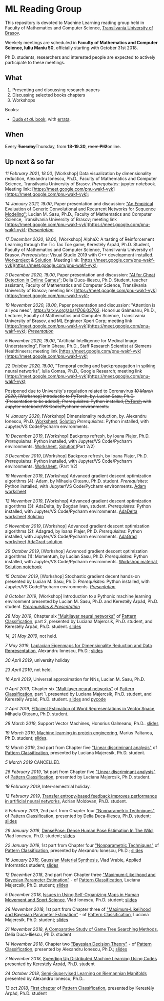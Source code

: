 # ML Reading Group

This repository is devoted to Machine Learning reading group held in Faculty of Mathematics and Computer Science, [Transilvania University of Brasov](https://www.unitbv.ro/en/).

Weekely meetings are scheduled in **Faculty of Mathematics and Computer Science, Iuliu Maniu 50**, officially starting with October 31st 2018.

Ph.D. students, researchers and interested people are expected to actively participate to these meetings.

## What

1) Presenting and discussing research papers
2) Discussing selected books chapters
3) Workshops

Books:

- [Duda *et al.* book](https://www.amazon.com/Pattern-Classification-Pt-1-Richard-Duda/dp/0471056693/), with [errata](https://www.cse.unr.edu/~bebis/CS479/Handouts/Errata.pdf).

## When

Every <del>**Tuesday**</del>Thursday, from **18-19.30**, <del>room **PII2**</del>online.

## Up next & so far

*11 February 2021, 18.00*, [Workshop] Data visualization by dimensionality reduction, Alexandru Ionescu, Ph.D., Faculty of Mathematics and Computer Science, Transilvania University of Brasov. *Prerequisites*: jupyter notebook. Meeting link: [https://meet.google.com/pnu-wakf-vyk](https://meet.google.com/pnu-wakf-vyk);

*14 January 2021, 18.00*, Paper presentation and discussion: ["An Empirical Evaluation of Generic Convolutional and Recurrent Networks for Sequence Modeling"](https://arxiv.org/abs/1803.01271); Lucian M. Sasu, Ph.D., Faculty of Mathematics and Computer Science, Transilvania University of Brasov; meeting link [https://meet.google.com/pnu-wakf-vyk](https://meet.google.com/pnu-wakf-vyk); [*Presentation*](Presentations/2021/January/14/TemporalConvolutionNetwork.pdf)

*17 December 2020, 18.00*, [Workshop] AlphaX: A tasting of Reinforcement Learning through the Tic Tac Toe game, Kerestély Árpád, Ph.D. Student, Faculty of Mathematics and Computer Science, Transilvania University of Brasov. *Prerequisites*: Visual Studio 2019 with C++ development installed. [Workproject](Presentations/2020/12.December/17/TicTacToe) & [Solution](Presentations/2020/12.December/17/TicTacToe_Solution). Meeting link: [https://meet.google.com/pnu-wakf-vyk](https://meet.google.com/pnu-wakf-vyk);


*3 December 2020, 18.00*, Paper presentation and discussion: ["AI for Cheat Detection in Online Games"](https://games.jmir.org/2020/4/e24049/PDF); Delia Duca-Iliescu, Ph.D. Student, teacher assistant, Faculty of Mathematics and Computer Science, Transilvania University of Brasov; meeting link [https://meet.google.com/pnu-wakf-vyk](https://meet.google.com/pnu-wakf-vyk);

*19 November 2020, 18.00*, Paper presentation and discussion: "Attention is all you need", https://arxiv.org/abs/1706.03762; Honorius Galmeanu, Ph.D., Lecturer, Faculty of Mathematics and Computer Science, Transilvania University of Brasov, and ML Engineer Xperi Corp; meeting link [https://meet.google.com/pnu-wakf-vyk](https://meet.google.com/pnu-wakf-vyk); [*Presentation*](Presentations/2020/11.November/19/attn_iayn.pdf)

*5 November 2020, 18.00*, "Artificial Intelligence for Medical Image Understanding", Florin Ghesu, Ph.D., Staff Research Scientist at Siemens Healthineers; meeting link [https://meet.google.com/pnu-wakf-vyk](https://meet.google.com/pnu-wakf-vyk)

*22 October 2020, 18.00*, "Temporal coding and backpropagation in spiking neural networks", Iulia Comsa, Ph.D., Google Research; meeting link [https://meet.google.com/pnu-wakf-vyk](https://meet.google.com/pnu-wakf-vyk)

Postponed due to University's regulation related to Coronavirus <del>*10 March 2020*, [Workshop] Introductio to PyTorch, by. Lucian Sasu, Ph.D. {Presentation to be added}, *Prerequisites*: Python installed, [PyTorch](https://pytorch.org) with Jupyter notebook/VS Code/Pycharm environments.</del>

*14 January 2020*, [Workshop] Dimensionality reduction, by. Alexandru Ionescu, Ph.D. [Worksheet](/Presentations/2020/01.January/14/DimensionalityReductionWorksheet.ipynb), [Solution](/Presentations/2020/01.January/14/DimensionalityReductionSolutions.ipynb)  *Prerequisites*: Python installed, with Jupyter/VS Code/Pycharm environments. 

*10 December 2019*, [Workshop] Backprop refresh, by Ioana Plajer, Ph.D. *Prerequisites*: Python installed, with Jupyter/VS Code/Pycharm environments. [Worksheet](/Presentations/2019/12.December/10/Classification-Worksheet-December.ipynb), [Solution](/Presentations/2019/12.December/10/Classification-Worksheet-Solution.ipynb)(Part 2/2)

*3 December 2019*, [Workshop] Backprop refresh, by Ioana Plajer, Ph.D. *Prerequisites*: Python installed, with Jupyter/VS Code/Pycharm environments. [Worksheet](/Presentations/2019/12.December/03/Classification-Worksheet-December.ipynb), (Part 1/2)

*19 November 2019*, [Workshop] Advanced gradient descent optimization algorithms (4): Adam, by Mihaela Olteanu, Ph.D. student. *Prerequisites*: Python installed, with Jupyter/VS Code/Pycharm environments. [Adam worksheet](/Presentations/2019/11.November/19/Adam_Worksheet.ipynb)

*12 November 2019*, [Workshop] Advanced gradient descent optimization algorithms (3): AdaDelta, by Bogdan Ivan, student. *Prerequisites*: Python installed, with Jupyter/VS Code/Pycharm environments. [AdaDelta worksheet](/Presentations/2019/11.November/12/AdaDelta_Worksheet.ipynb) [Solution](/Presentations/2019/11.November/12/AdaDelta_Worksheet_Solved.ipynb)

*5 November 2019*, [Workshop] Advanced gradient descent optimization algorithms (2): Adagrad, by Ioana Plajer, Ph.D. *Prerequisites*: Python installed, with Jupyter/VS Code/Pycharm environments. [AdaGrad worksheet](/Presentations/2019/11.November/05/AdaGrad-Worksheet.ipynb) [AdaGrad solution](/Presentations/2019/11.November/05/AdaGrad_solutions.ipynb)
 
*29 October 2019*, [Workshop] Advanced gradient descent optimization algorithms (1): Momentum, by Lucian Sasu, Ph.D. *Prerequisites*: Python installed, with Jupyter/VS Code/Pycharm environments. [Workshop material](/Presentations/2019/10.October/29/Momentum_workshop.ipynb),  [Solution notebook](/Presentations/2019/10.October/29/Momentum.ipynb)

*15 October 2019*, [Workshop] Stochastic gradient decent hands-on presented by Lucian M. Sasu, Ph.D. *Prerequisites*: Python installed, with Jupyter/VS Code/Pycharm environments. [*Presentation*](/Presentations/2019/10.October/15/sgd.ipynb)

*8 October 2019*, [Workshop] Introduction to a Pythonic machine learning environment presented by Lucian M. Sasu, Ph.D. and Kerestély Árpád, Ph.D. student. [*Prerequisites & Presentation*](/Presentations/2019/10.October/08/IntroToML.ipynb)

*28 May 2019*, Chapter six ["Multilayer neural networks"](https://cds.cern.ch/record/683166/files/0471056693_TOC.pdf) of [Pattern Classification](https://www.amazon.com/Pattern-Classification-Pt-1-Richard-Duda/dp/0471056693/ref=sr_1_1?ie=UTF8&qid=1540993285&sr=8-1&keywords=Classification+duda), part 2, presented by Luciana Majercsik, Ph.D. student, and  Kerestély Árpád, Ph.D. student. [slides](/Presentations/2019/05.May/28/NN_part2.pdf)

*14, 21 May 2019*, not held.

*7 May 2019*, [Laplacian Eigenmaps for Dimensionality Reduction and Data Representation](/Presentations/2019/05.May/07/Laplacian.pdf), Alexandru Ionescu, Ph.D.; [slides](/Presentations/2019/05.May/07/Laplacian_Eigenmaps.pdf)

*30 April 2019*, university holiday

*23 April 2019*, not held.

*16 April 2019*, Universal approximation for NNs, Lucian M. Sasu, Ph.D.

*9 April 2019*, Chapter six ["Multilayer neural networks"](https://cds.cern.ch/record/683166/files/0471056693_TOC.pdf) of [Pattern Classification](https://www.amazon.com/Pattern-Classification-Pt-1-Richard-Duda/dp/0471056693/ref=sr_1_1?ie=UTF8&qid=1540993285&sr=8-1&keywords=Classification+duda), part 1, presented by Luciana Majercsik, Ph.D. student, and  Kerestély Árpád, Ph.D. student. [slides](/Presentations/2019/04.April/09/NN_part1.pdf) and [pycode](/Presentations/2019/04.April/09/python/)

*2 April 2019*, [Efficient Estimation of Word Representations in Vector Space](https://arxiv.org/pdf/1301.3781.pdf), Mihaela Olteanu, Ph.D. student.

*28 March 2019*, Support Vector Machines, Honorius Galmeanu, Ph.D.. [slides](/Presentations/2019/03.March/28/svm-slides.pdf)

*19 March 2019*, [Machine learning in protein engineering](https://arxiv.org/pdf/1811.10775.pdf), Marius Paltanea, Ph.D. student; [slides](/Presentations/2019/03.March/19/ML_protein.pdf).

*12 March 2019*, 2nd part from Chapter five ["Linear discriminant analysis"](https://cds.cern.ch/record/683166/files/0471056693_TOC.pdf) of [Pattern Classification](https://www.amazon.com/Pattern-Classification-Pt-1-Richard-Duda/dp/0471056693/ref=sr_1_1?ie=UTF8&qid=1540993285&sr=8-1&keywords=Classification+duda), presented by Luciana Majercsik, Ph.D. student.

*5 March 2019* CANCELLED.

*26 February 2019*, 1st part from Chapter five ["Linear discriminant analysis"](https://cds.cern.ch/record/683166/files/0471056693_TOC.pdf) of [Pattern Classification](https://www.amazon.com/Pattern-Classification-Pt-1-Richard-Duda/dp/0471056693/ref=sr_1_1?ie=UTF8&qid=1540993285&sr=8-1&keywords=Classification+duda), presented by Luciana Majercsik, Ph.D. student.

*19 February 2019*, Inter-semestrial holiday.

*12 February 2019*, [Transfer entropy-based feedback improves performance in artificial neural networks](https://arxiv.org/pdf/1706.04265.pdf), Adrian Moldovan, Ph.D. student.

*5 February 2019*, 2nd part from Chapter four ["Nonparametric Techniques"](https://cds.cern.ch/record/683166/files/0471056693_TOC.pdf) of [Pattern Classification](https://www.amazon.com/Pattern-Classification-Pt-1-Richard-Duda/dp/0471056693/ref=sr_1_1?ie=UTF8&qid=1540993285&sr=8-1&keywords=Classification+duda), presented by Delia Duca-Iliescu, Ph.D. student; [slides](/Presentations/2019/02.February/05/Prezentare_ML_5_feb.pdf)

*29 January 2019*, [DensePose: Dense Human Pose Estimation In The Wild](https://research.fb.com/wp-content/uploads/2018/03/densepose-dense-human-pose-estimation-in-thewild.pdf?), Vlad Ionescu, Ph.D. student; [slides](/Presentations/2019/01.January/29/DensePose_IonescuVlad.pdf)

*22 January 2019*, 1st part from Chapter four ["Nonparametric Techniques"](https://cds.cern.ch/record/683166/files/0471056693_TOC.pdf) of [Pattern Classification](https://www.amazon.com/Pattern-Classification-Pt-1-Richard-Duda/dp/0471056693/ref=sr_1_1?ie=UTF8&qid=1540993285&sr=8-1&keywords=Classification+duda), presented by Alexandru Ionescu, Ph.D.; [slides](/Presentations/2019/01.January/22/Nonparametric_techniques_Chapter4Part1.pdf)

*16 January 2019*, [Gaussian Material Synthesis](https://users.cg.tuwien.ac.at/zsolnai/gfx/gaussian-material-synthesis/), Vlad Vrabie, Applied Informatics student; [slides](/Presentations/2019/01.January/16/Prezentare_Cerc_ML.pdf)

*12 December 2018*, 2nd part from Chapter three ["Maximum-Likelihood and Bayesian Parameter Estimation"](https://cds.cern.ch/record/683166/files/0471056693_TOC.pdf) - of [Pattern Classification](https://www.amazon.com/Pattern-Classification-Pt-1-Richard-Duda/dp/0471056693/ref=sr_1_1?ie=UTF8&qid=1540993285&sr=8-1&keywords=Classification+duda), Luciana Majercsik, Ph.D. student; [slides](/Presentations/2018/12.December/12/Hidden_Markov_models.pdf)

*5 December 2018*, [Issues in Using Self-Organizing Maps in Human Movement and Sport Science](https://content.sciendo.com/view/journals/ijcss/16/1/article-p1.xml), Vlad Ionescu, Ph.D. student; [slides](/Presentations/2018/12.December/05/Issues_in_Using_Self-Organizing_Maps_in_Human_Movement_and_Sport_Science.pdf)

*28 November 2018*, 1st part from Chapter three of ["Maximum-Likelihood and Bayesian Parameter Estimation"](https://cds.cern.ch/record/683166/files/0471056693_TOC.pdf) - of [Pattern Classification](https://www.amazon.com/Pattern-Classification-Pt-1-Richard-Duda/dp/0471056693/ref=sr_1_1?ie=UTF8&qid=1540993285&sr=8-1&keywords=Classification+duda), Luciana Majercsik, Ph.D. student; [slides](/Presentations/2018/11.November/28/Max_likelihood.pdf)

*21 November 2018*, [A Comparative Study of Game Tree Searching Methods](/Presentations/2018/11.November/21/A_Comparative_Study_of_Game_Tree_Searching_Methods.pdf), Delia Duca-Iliescu, Ph.D. student

*14 November 2018*, Chapter two ["Bayesian Decision Theory"](https://cds.cern.ch/record/683166/files/0471056693_TOC.pdf) - of [Pattern Classification](https://www.amazon.com/Pattern-Classification-Pt-1-Richard-Duda/dp/0471056693/ref=sr_1_1?ie=UTF8&qid=1540993285&sr=8-1&keywords=Classification+duda), presented by Alexandru Ionescu, Ph.D.; [slides](/Presentations/2018/11.November/14/Bayesian_decision_theory_(PC2).pdf)

*7 November 2018*, [Speeding Up Distributed Machine Learning Using Codes](https://github.com/lmsasu/MLReadingGroup/tree/master/Presentations/2018/11.November/07) presented by Kerestély Árpád, Ph.D. student 

*24 October 2018*, [Semi-Supervised Learning on Riemannian Manifolds](http://people.cs.uchicago.edu/~niyogi/papersps/BNMLJ.pdf) presented by Alexandru Ionescu, Ph.D.. 

*13 oct 2018*, [First chapter](https://cds.cern.ch/record/683166/files/0471056693_TOC.pdf) of [Pattern Classification](https://www.amazon.com/Pattern-Classification-Pt-1-Richard-Duda/dp/0471056693/ref=sr_1_1?ie=UTF8&qid=1540993285&sr=8-1&keywords=Classification+duda), presented by Kerestély Árpád, Ph.D. student
